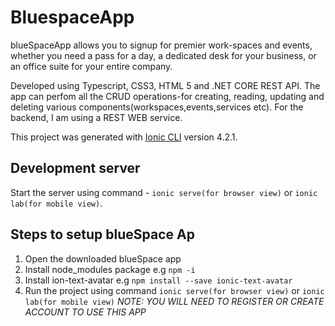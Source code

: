 # BluespaceApp
blueSpaceApp allows you to signup for premier work-spaces and events, whether you need a pass for a day, a dedicated desk for your business, or an office suite for your entire company.

Developed using Typescript, CSS3, HTML 5 and .NET CORE REST API.
The app can perfom all the CRUD operations-for creating, reading, updating and deleting various components(workspaces,events,services etc). For the backend, 
I am using a REST WEB service.

This project was generated with [Ionic CLI](https://ionicframework.com/docs/cli/) version 4.2.1.

## Development server

Start the server using command -  `ionic serve(for browser view)` or `ionic lab(for mobile view)`.

## Steps to setup blueSpace Ap

1. Open the downloaded blueSpace app
2. Install node_modules package e.g `npm -i`
3. Install ion-text-avatar e.g `npm install --save ionic-text-avatar`
4. Run the project using command `ionic serve(for browser view)` or `ionic lab(for mobile view)`
                 *NOTE: YOU WILL NEED TO REGISTER OR CREATE ACCOUNT TO USE THIS APP*
